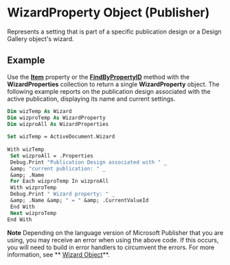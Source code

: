 
# WizardProperty Object (Publisher)

Represents a setting that is part of a specific publication design or a Design Gallery object's wizard.


## Example

Use the  **[Item](e3f6732f-d093-4ccd-7c20-9fc357c0a8f5.md)** property or the **[FindByPropertyID](9d13ffa2-f251-0e7d-2f36-c747413143d0.md)** method with the  **WizardProperties** collection to return a single **WizardProperty** object. The following example reports on the publication design associated with the active publication, displaying its name and current settings.


```vb
Dim wizTemp As Wizard 
Dim wizproTemp As WizardProperty 
Dim wizproAll As WizardProperties 
 
Set wizTemp = ActiveDocument.Wizard 
 
With wizTemp 
 Set wizproAll = .Properties 
 Debug.Print "Publication Design associated with " _ 
 &amp; "current publication: " _ 
 &amp; .Name 
 For Each wizproTemp In wizproAll 
 With wizproTemp 
 Debug.Print " Wizard property: " _ 
 &amp; .Name &amp; " = " &amp; .CurrentValueId 
 End With 
 Next wizproTemp 
End With
```


 **Note**  Depending on the language version of Microsoft Publisher that you are using, you may receive an error when using the above code. If this occurs, you will need to build in error handlers to circumvent the errors. For more information, see  ** [Wizard Object](c0a64ee9-d1fa-6dc7-5221-ff2d32874ea0.md)**.

